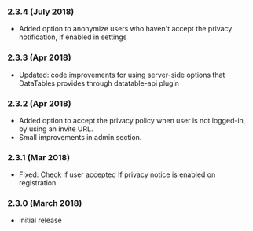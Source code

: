### 2.3.4 (July 2018)
* Added option to anonymize users who haven't accept the privacy notification, if enabled in settings

### 2.3.3 (Apr 2018)
* Updated: code improvements for using server-side options that DataTables provides through datatable-api plugin

### 2.3.2 (Apr 2018)
* Added option to accept the privacy policy when user is not logged-in, by using an invite URL.
* Small improvements in admin section.

### 2.3.1 (Mar 2018)
* Fixed: Check if user accepted If privacy notice is enabled on registration.

### 2.3.0 (March 2018)
* Initial release



